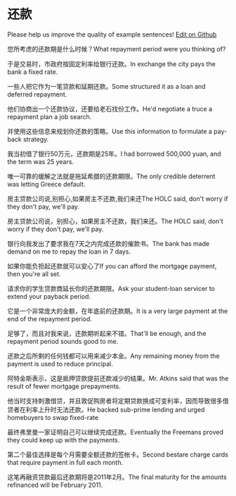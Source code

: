 # 还款

Please help us improve the quality of example sentences! [Edit on Github](https://github.com/jiyushe/jiyu-example-sentence-source/blob/main/chinese/huankuan.md)

<p><span class="chinese">您所考虑的还款期是什么时候？</span><span class="english">What repayment period were you thinking of?</span></p>

<p><span class="chinese">于是交易时，市政府按固定利率给银行还款。</span><span class="english">In exchange the city pays the bank a fixed rate.</span></p>

<p><span class="chinese">一些人把它作为一笔贷款和延期还款。</span><span class="english">Some structured it as a loan and deferred repayment.</span></p>

<p><span class="chinese">他们协商出一个还款协议，还要给老石找份工作。</span><span class="english">He'd negotiate a truce a repayment plan a job search.</span></p>

<p><span class="chinese">并使用这些信息来规划你还款的策略。</span><span class="english">Use this information to formulate a pay-back strategy.</span></p>

<p><span class="chinese">我当初借了银行50万元，还款期是25年。</span><span class="english">I had borrowed 500,000 yuan, and the term was 25 years.</span></p>

<p><span class="chinese">唯一可靠的缓解之法就是拖延希腊的还款期限。</span><span class="english">The only credible deterrent was letting Greece default.</span></p>

<p><span class="chinese">房主贷款公司说,别担心,如果房主不还款,我们来还</span><span class="english">The HOLC said, don't worry if they don't pay, we'll pay.</span></p>

<p><span class="chinese">房主贷款公司说，别担心，如果房主不还款，我们来还。</span><span class="english">The HOLC said, don't worry if they don't pay, we'll pay.</span></p>

<p><span class="chinese">银行向我发出了要求我在7天之内完成还款的催款书。</span><span class="english">The bank has made demand on me to repay the loan in 7 days.</span></p>

<p><span class="chinese">如果你能负担起还款就可以安心了</span><span class="english">If you can afford the mortgage payment, then you're all set.</span></p>

<p><span class="chinese">请求你的学生贷款商延长你的还款期限。</span><span class="english">Ask your student-loan servicer to extend your payback period.</span></p>

<p><span class="chinese">它是一个非常庞大的金额，在年底前的还款期。</span><span class="english">It is a very large payment at the end of the repayment period.</span></p>

<p><span class="chinese">足够了，而且对我来说，还款期听起来不错。</span><span class="english">That'll be enough, and the repayment period sounds good to me.</span></p>

<p><span class="chinese">还款之后所剩的任何钱都可以用来减少本金。</span><span class="english">Any remaining money from the payment is used to reduce principal.</span></p>

<p><span class="chinese">阿特金斯表示，这是抵押贷款提前还款减少的结果。</span><span class="english">Mr. Atkins said that was the result of fewer mortgage prepayments.</span></p>

<p><span class="chinese">他当时支持刺激借贷，并且敦促购房者将定期贷款换成可变利率，因而导致很多借贷者在利率上升时无法还款。</span><span class="english">He backed sub-prime lending and urged homebuyers to swap fixed-rate</span></p>

<p><span class="chinese">最终弗里曼一家证明自己可以继续完成还款。</span><span class="english">Eventually the Freemans proved they could keep up with the payments.</span></p>

<p><span class="chinese">第二个最佳选择是每个月需要全额还款的签帐卡。</span><span class="english">Second bestare charge cards that require payment in full each month.</span></p>

<p><span class="chinese">这笔再融资贷款最后还款期将是2011年2月。</span><span class="english">The final maturity for the amounts refinanced will be February 2011.</span></p>


